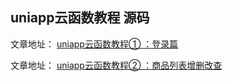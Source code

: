 ## uniapp云函数教程 源码
文章地址： [uniapp云函数教程① ：登录篇](https://segmentfault.com/a/1190000039896915)

文章地址： [uniapp云函数教程② ：商品列表增删改查](https://segmentfault.com/a/1190000040839358)
